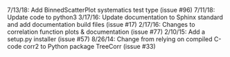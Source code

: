 7/13/18: Add BinnedScatterPlot systematics test type (issue #96)
7/11/18: Update code to python3
3/17/16: Update documentation to Sphinx standard and add documentation build files (issue #17)
2/17/16: Changes to correlation function plots & documentation (issue #77)
2/10/15: Add a setup.py installer (issue #57)
8/26/14: Change from relying on compiled C-code corr2 to Python package TreeCorr (issue #33)
